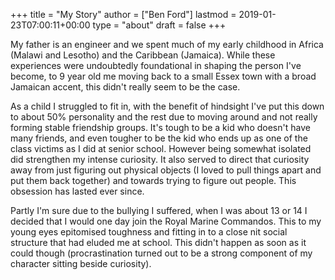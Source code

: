 +++
title = "My Story"
author = ["Ben Ford"]
lastmod = 2019-01-23T07:00:11+00:00
type = "about"
draft = false
+++

My father is an engineer and we spent much of my early childhood in Africa
(Malawi and Lesotho) and the Caribbean (Jamaica). While these experiences were
undoubtedly foundational in shaping the person I've become, to 9 year old me
moving back to a small Essex town with a broad Jamaican accent, this didn't
really seem to be the case.

As a child I struggled to fit in, with the benefit of hindsight I've put this
down to about 50% personality and the rest due to moving around and not really
forming stable friendship groups. It's tough to be a kid who doesn't have many
friends, and even tougher to be the kid who ends up as one of the class victims
as I did at senior school. However being somewhat isolated did strengthen my
intense curiosity. It also served to direct that curiosity away from just
figuring out physical objects (I loved to pull things apart and put them back
together) and towards trying to figure out people. This obsession has lasted
ever since.

Partly I'm sure due to the bullying I suffered, when I was about 13 or 14 I
decided that I would one day join the Royal Marine Commandos. This to my young
eyes epitomised toughness and fitting in to a close nit social structure that
had eluded me at school. This didn't happen as soon as it could though
(procrastination turned out to be a strong component of my character sitting
beside curiosity).

